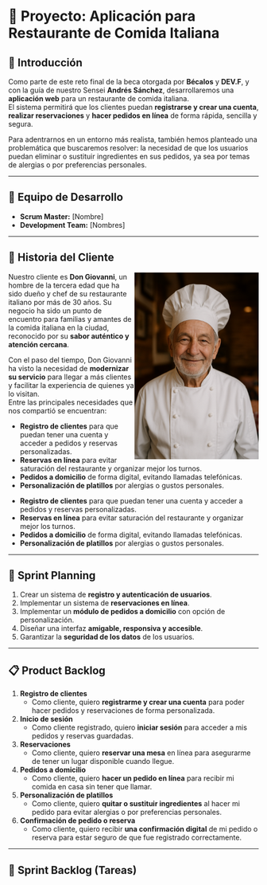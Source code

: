 # 🍝 Proyecto: Aplicación para Restaurante de Comida Italiana

## 📌 Introducción
Como parte de este reto final de la beca otorgada por **Bécalos** y **DEV.F**, y con la guía de nuestro Sensei **Andrés Sánchez**, desarrollaremos una **aplicación web** para un restaurante de comida italiana.  
El sistema permitirá que los clientes puedan **registrarse y crear una cuenta**, **realizar reservaciones** y **hacer pedidos en línea** de forma rápida, sencilla y segura.

Para adentrarnos en un entorno más realista, también hemos planteado una problemática que buscaremos resolver: la necesidad de que los usuarios puedan eliminar o sustituir ingredientes en sus pedidos, ya sea por temas de alergias o por preferencias personales.

---

## 👥 Equipo de Desarrollo
- **Scrum Master:** [Nombre]
- **Development Team:** [Nombres]

---

## 👤 Historia del Cliente
<p> 
  <img src="assets/don-giovanni.png" alt="Don Giovanni, propietario del restaurante" align="right" width="250">
  Nuestro cliente es <strong>Don Giovanni</strong>, un hombre de la tercera edad que ha sido dueño y chef de su restaurante italiano por más de 30 años.
  Su negocio ha sido un punto de encuentro para familias y amantes de la comida italiana en la ciudad, reconocido por su <strong>sabor auténtico y atención cercana</strong>.

  Con el paso del tiempo, Don Giovanni ha visto la necesidad de <strong>modernizar su servicio</strong> para llegar a más clientes y facilitar la experiencia de quienes ya lo visitan.  
  Entre las principales necesidades que nos compartió se encuentran:
  <ul>
    <li><strong>Registro de clientes</strong> para que puedan tener una cuenta y acceder a pedidos y reservas personalizadas.</li>
    <li><strong>Reservas en línea</strong> para evitar saturación del restaurante y organizar mejor los turnos.</li>
    <li><strong>Pedidos a domicilio</strong> de forma digital, evitando llamadas telefónicas.</li>
    <li><strong>Personalización de platillos</strong> por alergias o gustos personales.</li>
  </ul>
</p>

- **Registro de clientes** para que puedan tener una cuenta y acceder a pedidos y reservas personalizadas.
- **Reservas en línea** para evitar saturación del restaurante y organizar mejor los turnos.
- **Pedidos a domicilio** de forma digital, evitando llamadas telefónicas.
- **Personalización de platillos** por alergias o gustos personales.

---

## 🌟 Sprint Planning 
1. Crear un sistema de **registro y autenticación de usuarios**.
2. Implementar un sistema de **reservaciones en línea**.
3. Implementar un **módulo de pedidos a domicilio** con opción de personalización.
4. Diseñar una interfaz **amigable, responsiva y accesible**.
5. Garantizar la **seguridad de los datos** de los usuarios.

---

## 📋 Product Backlog
1. **Registro de clientes**
   - Como cliente, quiero **registrarme y crear una cuenta** para poder hacer pedidos y reservaciones de forma personalizada.
2. **Inicio de sesión**
   - Como cliente registrado, quiero **iniciar sesión** para acceder a mis pedidos y reservas guardadas.
3. **Reservaciones**
   - Como cliente, quiero **reservar una mesa** en línea para asegurarme de tener un lugar disponible cuando llegue.
4. **Pedidos a domicilio**
   - Como cliente, quiero **hacer un pedido en línea** para recibir mi comida en casa sin tener que llamar.
5. **Personalización de platillos**
   - Como cliente, quiero **quitar o sustituir ingredientes** al hacer mi pedido para evitar alergias o por preferencias personales.
6. **Confirmación de pedido o reserva**
   - Como cliente, quiero recibir **una confirmación digital** de mi pedido o reserva para estar seguro de que fue registrado correctamente.

---

## 💪 Sprint Backlog (Tareas)

